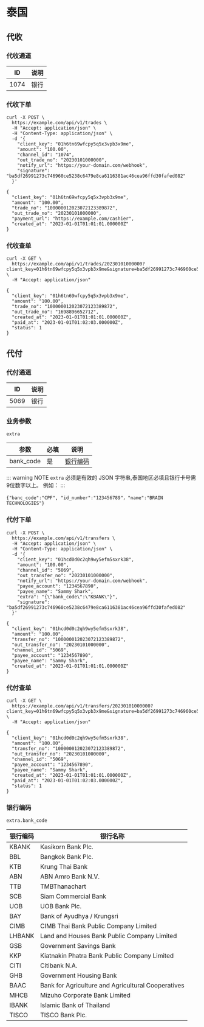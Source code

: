 # 泰国

## 代收

### 代收通道

| ID   | 说明 |
| ---- | ---- |
| 1074 | 银行 |

### 代收下单

```shell{8}
curl -X POST \
  https://example.com/api/v1/trades \
  -H "Accept: application/json" \
  -H "Content-Type: application/json" \
  -d '{
    "client_key": "01h6tn69wfcpy5q5x3vpb3x9me",
    "amount": "100.00",
    "channel_id": "1074",
    "out_trade_no": "20230101000000",
    "notify_url": "https://your-domain.com/webhook",
    "signature": "ba5df26991273c746960ce5238c6479e8ca6116381ac46cea96ffd30fafed082"
  }'
```

```json{4,6}
{
  "client_key": "01h6tn69wfcpy5q5x3vpb3x9me",
  "amount": "100.00",
  "trade_no": "100000012023072123389872",
  "out_trade_no": "20230101000000",
  "payment_url": "https://example.com/cashier",
  "created_at": "2023-01-01T01:01:01.000000Z"
}
```

### 代收查单

```shell
curl -X GET \
  https://example.com/api/v1/trades/20230101000000?client_key=01h6tn69wfcpy5q5x3vpb3x9me&signature=ba5df26991273c746960ce5238c6479e8ca6116381ac46cea96ffd30fafed082 \
  -H "Accept: application/json"
```

```json{8}
{
  "client_key": "01h6tn69wfcpy5q5x3vpb3x9me",
  "amount": "100.00",
  "trade_no": "100000012023072123389872",
  "out_trade_no": "1698896652712",
  "created_at": "2023-01-01T01:01:01.000000Z",
  "paid_at": "2023-01-01T01:02:03.000000Z",
  "status": 1
}
```

## 代付

### 代付通道

| ID   | 说明 |
| ---- | ---- |
| 5069 | 银行 |

### 业务参数 <Badge type="warning" text="extra" vertical="top" />

`extra`

| 参数      | 必填 | 说明                  |
| --------- | ---- | --------------------- |
| bank_code | 是   | [银行编码](#银行编码) |

::: warning NOTE
`extra` 必须是有效的 JSON 字符串,泰国地区必填且银行卡号需9位数字以上。
例如：
:::

```json{4,6}
{"banc_code":"CPF", "id_number":"123456789"，"name":"BRAIN TECHNOLOGIES"}
```

### 代付下单

```shell{8,13}
curl -X POST \
  https://example.com/api/v1/transfers \
  -H "Accept: application/json" \
  -H "Content-Type: application/json" \
  -d '{
    "client_key": "01hcd0d0c2qh9wy5efm5sxrk38",
    "amount": "100.00",
    "channel_id": "5069",
    "out_transfer_no": "20230101000000",
    "notify_url": "https://your-domain.com/webhook",
    "payee_account": "1234567890",
    "payee_name": "Sammy Shark",
    "extra": "{\"bank_code\":\"KBANK\"}",
    "signature": "ba5df26991273c746960ce5238c6479e8ca6116381ac46cea96ffd30fafed082"
  }'
```

```json{4}
{
  "client_key": "01hcd0d0c2qh9wy5efm5sxrk38",
  "amount": "100.00",
  "transfer_no": "100000012023072123389872",
  "out_transfer_no": "20230101000000",
  "channel_id": "5069",
  "payee_account": "1234567890",
  "payee_name": "Sammy Shark",
  "created_at": "2023-01-01T01:01:01.000000Z"
}
```

### 代付查单

```shell
curl -X GET \
  https://example.com/api/v1/transfers/20230101000000?client_key=01h6tn69wfcpy5q5x3vpb3x9me&signature=ba5df26991273c746960ce5238c6479e8ca6116381ac46cea96ffd30fafed082 \
  -H "Accept: application/json"
```

```json{11}
{
  "client_key": "01hcd0d0c2qh9wy5efm5sxrk38",
  "amount": "100.00",
  "transfer_no": "100000012023072123389872",
  "out_transfer_no": "20230101000000",
  "channel_id": "5069",
  "payee_account": "1234567890",
  "payee_name": "Sammy Shark",
  "created_at": "2023-01-01T01:01:01.000000Z",
  "paid_at": "2023-01-01T01:02:03.000000Z",
  "status": 1
}
```

### 银行编码

`extra.bank_code`

| 银行编码 | 银行名称                                           |
| -------- | -------------------------------------------------- |
| KBANK    | Kasikorn Bank Plc.                                 |
| BBL      | Bangkok Bank Plc.                                  |
| KTB      | Krung Thai Bank                                    |
| ABN      | ABN Amro Bank N.V.                                 |
| TTB      | TMBThanachart                                      |
| SCB      | Siam Commercial Bank                               |
| UOB      | UOB Bank Plc.                                      |
| BAY      | Bank of Ayudhya / Krungsri                         |
| CIMB     | CIMB Thai Bank Public Company Limited              |
| LHBANK   | Land and Houses Bank Public Company Limited        |
| GSB      | Government Savings Bank                            |
| KKP      | Kiatnakin Phatra Bank Public Company Limited       |
| CITI     | Citibank N.A.                                      |
| GHB      | Government Housing Bank                            |
| BAAC     | Bank for Agriculture and Agricultural Cooperatives |
| MHCB     | Mizuho Corporate Bank Limited                      |
| IBANK    | Islamic Bank of Thailand                           |
| TISCO    | TISCO Bank Plc.                                    |
